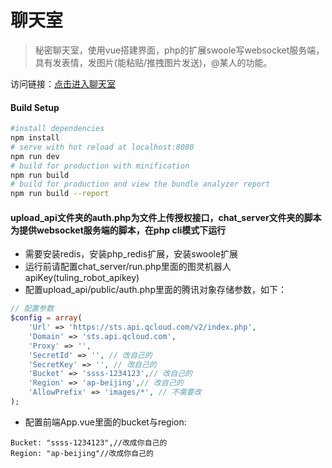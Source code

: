 # 聊天室

> 秘密聊天室，使用vue搭建界面，php的扩展swoole写websocket服务端，具有发表情，发图片(能粘贴/推拽图片发送)，@某人的功能。

访问链接：[点击进入聊天室](http://chat.baagee.vip)

#### Build Setup

```bash
#install dependencies
npm install
# serve with hot reload at localhost:8080
npm run dev
# build for production with minification
npm run build
# build for production and view the bundle analyzer report
npm run build --report
```

#### upload_api文件夹的auth.php为文件上传授权接口，chat_server文件夹的脚本为提供websocket服务端的脚本，在php cli模式下运行

- 需要安装redis，安装php_redis扩展，安装swoole扩展
- 运行前请配置chat_server/run.php里面的图灵机器人apiKey(tuling_robot_apikey)
- 配置upload_api/public/auth.php里面的腾讯对象存储参数，如下：
```php
// 配置参数
$config = array(
    'Url' => 'https://sts.api.qcloud.com/v2/index.php',
    'Domain' => 'sts.api.qcloud.com',
    'Proxy' => '',
    'SecretId' => '', // 改自己的
    'SecretKey' => '', // 改自己的
    'Bucket' => 'ssss-1234123',// 改自己的
    'Region' => 'ap-beijing',// 改自己的
    'AllowPrefix' => 'images/*', // 不需要改
);
```
- 配置前端App.vue里面的bucket与region:
```
Bucket: "ssss-1234123",//改成你自己的
Region: "ap-beijing"//改成你自己的
```